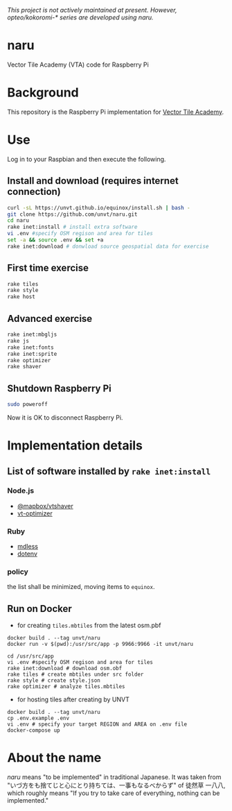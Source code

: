 *This project is not actively maintained at present. However, opteo/kokoromi-\* series are developed using naru.*

# naru
Vector Tile Academy (VTA) code for Raspberry Pi

# Background
This repository is the Raspberry Pi implementation for [Vector Tile Academy](https://unvt.github.io/vta).

# Use
Log in to your Raspbian and then execute the following.

## Install and download (requires internet connection)
```zsh
curl -sL https://unvt.github.io/equinox/install.sh | bash -
git clone https://github.com/unvt/naru.git
cd naru
rake inet:install # install extra software
vi .env #specify OSM regison and area for tiles
set -a && source .env && set +a
rake inet:download # donwload source geospatial data for exercise
```

## First time exercise
```zsh
rake tiles
rake style
rake host
```

## Advanced exercise
```zsh
rake inet:mbgljs
rake js
rake inet:fonts
rake inet:sprite
rake optimizer
rake shaver
```

## Shutdown Raspberry Pi
```zsh
sudo poweroff
```
Now it is OK to disconnect Raspberry Pi. 

# Implementation details
## List of software installed by `rake inet:install`
### Node.js
- [@mapbox/vtshaver](https://github.com/mapbox/vtshaver)
- [vt-optimizer](https://github.com/ibesora/vt-optimizer)
### Ruby
- [mdless](https://github.com/ttscoff/mdless)
- [dotenv](https://github.com/bkeepers/dotenv)
### policy
the list shall be minimized, moving items to `equinox`.

## Run on Docker

- for creating `tiles.mbtiles` from the latest osm.pbf
```
docker build . --tag unvt/naru
docker run -v $(pwd):/usr/src/app -p 9966:9966 -it unvt/naru

cd /usr/src/app
vi .env #specify OSM regison and area for tiles
rake inet:download # download osm.obf
rake tiles # create mbtiles under src folder
rake style # create style.json
rake optimizer # analyze tiles.mbtiles
```

- for hosting tiles after creating by UNVT
```
docker build . --tag unvt/naru
cp .env.example .env
vi .env # specify your target REGION and AREA on .env file
docker-compose up
```

# About the name
*naru* means "to be implemented" in traditional Japanese. It was taken from "いづ方をも捨てじと心にとり持ちては、一事もなるべからず" of 徒然草 一八八, which roughly means "If you try to take care of everything, nothing can be implemented." 

